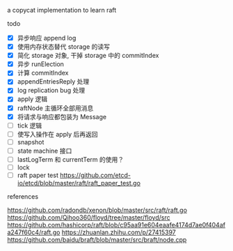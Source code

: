 a copycat implementation to learn raft

todo

- [x] 异步响应 append log
- [x] 使用内存状态替代 storage 的读写
- [x] 简化 storage 对象, 干掉 storage 中的 commitIndex
- [x] 异步 runElection
- [x] 计算 commitIndex
- [x] appendEntriesReply 处理
- [x] log replication bug 处理
- [x] apply 逻辑
- [x] raftNode 主循环全部用消息
- [x] 将请求与响应都包装为 Message
- [ ] tick 逻辑
- [ ] 使写入操作在 apply 后再返回
- [ ] snapshot
- [ ] state machine 接口
- [ ] lastLogTerm 和 currentTerm 的使用？
- [ ] lock
- [ ] raft paper test https://github.com/etcd-io/etcd/blob/master/raft/raft_paper_test.go

references

https://github.com/radondb/xenon/blob/master/src/raft/raft.go
https://github.com/Qihoo360/floyd/tree/master/floyd/src
https://github.com/hashicorp/raft/blob/c95aa91e604eaafe4174d7ae0f404afa247f60c4/raft.go
https://zhuanlan.zhihu.com/p/27415397
https://github.com/baidu/braft/blob/master/src/braft/node.cpp
